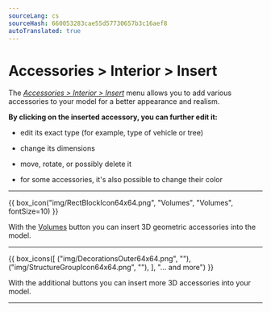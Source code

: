 ```yaml
---
sourceLang: cs
sourceHash: 660053283cae55d57730657b3c16aef8
autoTranslated: true
---
```


# Accessories &gt; Interior &gt; Insert

<p>
The <u><i>Accessories &gt; Interior &gt; Insert</i></u> menu allows you to add various accessories to your model for a better appearance and realism.</p>

<p>
<b>By clicking on the inserted accessory, you can further edit it:</b></p>

<ul>
  <li><p>edit its exact type (for example, type of vehicle or tree)</p></li>
  <li><p>change its dimensions</p></li>
  <li><p>move, rotate, or possibly delete it</p></li>
  <li><p>for some accessories, it's also possible to change their color</p></li>
</ul>

<hr class="main">
    
{{ box_icon("img/RectBlockIcon64x64.png", "Volumes", "Volumes", fontSize=10) }}

<p>With the <u>Volumes</u> button you can insert 3D geometric accessories into the model.</p>

<hr class="main">

{{ box_icons([
  ("img/DecorationsOuter64x64.png", ""),
  ("img/StructureGroupIcon64x64.png", ""),
], "... and more") }}

<p>With the additional buttons you can insert more 3D accessories into your model.</p>

<hr class="main">

<!--{{ box_icon("img/MainInsert64x64.png", "Insert", "Insert", fontSize=10) }}

<p>With the <u>Insert</u> button you can insert selected accessories into the model.</p>

<hr class="main">

<!--{{ box_icon("img/TapeMeasureIcon64x64.png", "Measure", "Measure") }}

<p>With the <u>Measure</u> button you can check the dimensions of the model.</p>

<hr class="main">

<!-- product: HiStruct Building Configurator -->